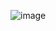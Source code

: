 
![image](https://user-images.githubusercontent.com/95238615/204198018-23189ca7-a415-4afe-92d6-4d304266190c.png)
